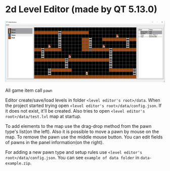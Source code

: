 # 2d Level Editor (made by QT 5.13.0)
![Alt text](/screen.PNG?raw=true "2d Level Editor")

All game item call `pawn`

Editor create/save/load levels in folder `<level editor's root>/data`.
When the project started trying open `<level editor's root>/data/config.json`.
If it does not exist, it'll be created. Also tries to open `<level editor's root>/data/test.lvl` map at startup.

To add elements to the map use the drag-drop method from the pawn type's list(on the left).
Also it is possible to move a pawn by mouse on the map.
To remove the pawn use the middle mouse button.
You can edit fields of pawns in the panel information(on the right).

For adding a new pawn type and setup rules use `<level editor's root>/data/config.json`.
You can see `example of data folder` in `data-example.zip`.